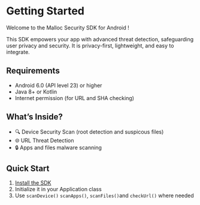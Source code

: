 # Getting Started

Welcome to the Malloc Security SDK for Android !

This SDK empowers your app with advanced threat detection, safeguarding user privacy and security. It is privacy-first, lightweight, and easy to integrate.

## Requirements

- Android 6.0 (API level 23) or higher
- Java 8+ or Kotlin
- Internet permission (for URL and SHA checking)

## What’s Inside?

- 🔍 Device Security Scan (root detection and suspicous files) 
- 🌐 URL Threat Detection
- 🔒 Apps and files malware scanning 

## Quick Start

1. [Install the SDK](./installation.md)
2. Initialize it in your Application class
3. Use `scanDevice()`  `scanApps()`, `scanFiles()`and `checkUrl()` where needed
